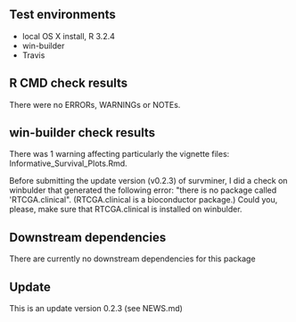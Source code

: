 ## Test environments
* local OS X install, R 3.2.4
* win-builder 
* Travis

## R CMD check results
There were no ERRORs, WARNINGs or NOTEs. 

## win-builder check results

There was 1 warning affecting particularly the vignette files: Informative_Survival_Plots.Rmd.

Before submitting the update version (v0.2.3) of survminer, I did a
check on winbulder that generated the following error:
"there is no package called 'RTCGA.clinical". (RTCGA.clinical is a bioconductor package.)
Could you, please, make sure that RTCGA.clinical is installed on winbulder.


## Downstream dependencies
There are currently no downstream dependencies for this package

## Update
This is an update version 0.2.3 (see NEWS.md)






